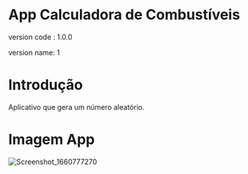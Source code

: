 # App Calculadora de Combustíveis
version code : 1.0.0

version name: 1

# Introdução
Aplicativo que gera um número aleatório.

# Imagem App

![Screenshot_1660777270](https://user-images.githubusercontent.com/43394727/185258461-1d8d1313-3c5e-4679-bba1-b25a6b4a2ecb.png)
